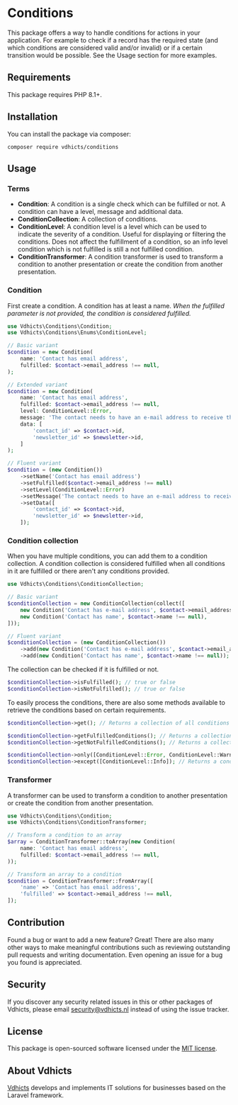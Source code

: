 # Conditions

This package offers a way to handle conditions for actions in your application. For example to check if a record has the
required state (and which conditions are considered valid and/or invalid) or if a certain transition would be possible.
See the Usage section for more examples.

## Requirements

This package requires PHP 8.1+.

## Installation

You can install the package via composer:

`composer require vdhicts/conditions`

## Usage

### Terms

- **Condition**: A condition is a single check which can be fulfilled or not. A condition can have a level, message and additional data.
- **ConditionCollection**: A collection of conditions. 
- **ConditionLevel**: A condition level is a level which can be used to indicate the severity of a condition. Useful for displaying or filtering the conditions. Does not affect the fulfillment of a condition, so an info level condition which is not fulfilled is still a not fulfilled condition.
- **ConditionTransformer**: A condition transformer is used to transform a condition to another presentation or create the condition from another presentation.

### Condition

First create a condition. A condition has at least a name. _When the fulfilled parameter is not provided, the condition 
is considered fulfilled._

```php
use Vdhicts\Conditions\Condition;
use Vdhicts\Conditions\Enums\ConditionLevel;

// Basic variant
$condition = new Condition(
    name: 'Contact has email address',
    fulfilled: $contact->email_address !== null,
);

// Extended variant
$condition = new Condition(
    name: 'Contact has email address',
    fulfilled: $contact->email_address !== null,
    level: ConditionLevel::Error,
    message: 'The contact needs to have an e-mail address to receive the newsletter.',
    data: [
        'contact_id' => $contact->id,
        'newsletter_id' => $newsletter->id,
    ]   
);

// Fluent variant
$condition = (new Condition())
    ->setName('Contact has email address')
    ->setFulfilled($contact->email_address !== null)
    ->setLevel(ConditionLevel::Error)
    ->setMessage('The contact needs to have an e-mail address to receive the newsletter.')
    ->setData([
        'contact_id' => $contact->id,
        'newsletter_id' => $newsletter->id,
    ]);
```

### Condition collection

When you have multiple conditions, you can add them to a condition collection. A condition collection is considered 
fulfilled when all conditions in it are fulfilled or there aren't any conditions provided.

```php
use Vdhicts\Conditions\ConditionCollection;

// Basic variant
$conditionCollection = new ConditionCollection(collect([
    new Condition('Contact has e-mail address', $contact->email_address !== null),
    new Condition('Contact has name', $contact->name !== null),
]));

// Fluent variant
$conditionCollection = (new ConditionCollection())
    ->add(new Condition('Contact has e-mail address', $contact->email_address !== null))
    ->add(new Condition('Contact has name', $contact->name !== null));
```

The collection can be checked if it is fulfilled or not.

```php
$conditionCollection->isFulfilled(); // true or false
$conditionCollection->isNotFulfilled(); // true or false
```

To easily process the conditions, there are also some methods available to retrieve the conditions based on certain 
requirements.

```php
$conditionCollection->get(); // Returns a collection of all conditions

$conditionCollection->getFulfilledConditions(); // Returns a collection of fulfilled conditions
$conditionCollection->getNotFulfilledConditions(); // Returns a collection of not fulfilled conditions

$conditionCollection->only([ConditionLevel::Error, ConditionLevel::Warning]); // Returns a condition collection of conditions with the provided levels
$conditionCollection->except([ConditionLevel::Info]); // Returns a condition collection of conditions without the provided levels
```

### Transformer

A transformer can be used to transform a condition to another presentation or create the condition from another presentation.

```php
use Vdhicts\Conditions\Condition;
use Vdhicts\Conditions\ConditionTransformer;

// Transform a condition to an array
$array = ConditionTransformer::toArray(new Condition(
    name: 'Contact has email address',
    fulfilled: $contact->email_address !== null,
));

// Transform an array to a condition
$condition = ConditionTransformer::fromArray([
    'name' => 'Contact has email address',
    'fulfilled' => $contact->email_address !== null,
]);
```

## Contribution

Found a bug or want to add a new feature? Great! There are also many other ways to make meaningful contributions such 
as reviewing outstanding pull requests and writing documentation. Even opening an issue for a bug you found is 
appreciated.

## Security

If you discover any security related issues in this or other packages of Vdhicts, please email security@vdhicts.nl 
instead of using the issue tracker.

## License

This package is open-sourced software licensed under the [MIT license](http://opensource.org/licenses/MIT).

## About Vdhicts

[Vdhicts](https://www.vdhicts.nl) develops and implements IT solutions for businesses based on the Laravel framework.
